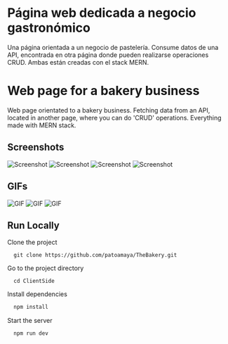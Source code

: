 
#  Página web dedicada a negocio gastronómico

Una página orientada a un negocio de pastelería. Consume datos de una API, encontrada en otra página donde pueden realizarse operaciones CRUD.
Ambas están creadas con el stack MERN.


# Web page for a bakery business

Web page orientated to a bakery business.
Fetching data from an API, located in another page, where you can do 'CRUD' operations.
Everything made with MERN stack.

## Screenshots

![Screenshot](https://asset.cloudinary.com/dx4qsxcb7/8daefbde87803d99b85453d948369327.jpg)
![Screenshot](https://asset.cloudinary.com/dx4qsxcb7/f3aad49838e0dec1ee52af5794e006d2.jpg)
![Screenshot](https://asset.cloudinary.com/dx4qsxcb7/63603826474643bc9cb5fd54dfb5e3f2.jpg)
![Screenshot](https://asset.cloudinary.com/dx4qsxcb7/f2b462985bc9f90e7526da332cc94545.jpg)

## GIFs

![GIF](https://drive.google.com/uc?export=view&id=1PIctRl5rEYYEap5nfDhWTso8iYw2RaW5)
![GIF](https://drive.google.com/uc?export=view&id=1IUbbD2dwS5d0dGUN-Amb5xuRVIfAt6zo)
![GIF](https://drive.google.com/uc?export=view&id=1heJcVnSBHnaKrb9LJ01DPVVOHT9VI61G)

## Run Locally

Clone the project

```npm
  git clone https://github.com/patoamaya/TheBakery.git
```

Go to the project directory

```npm
  cd ClientSide
```

Install dependencies

```bash
  npm install
```

Start the server

```bash
  npm run dev
```

